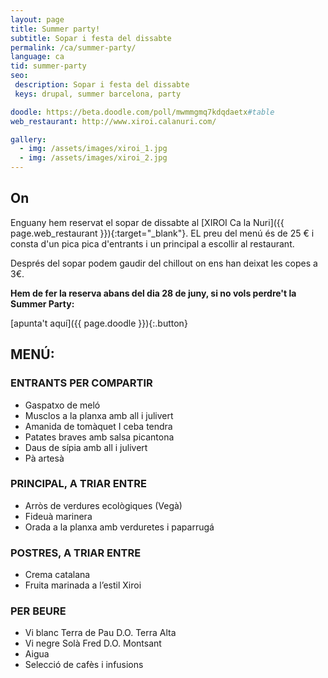 ```yaml
---
layout: page
title: Summer party!
subtitle: Sopar i festa del dissabte
permalink: /ca/summer-party/
language: ca
tid: summer-party
seo:
 description: Sopar i festa del dissabte
 keys: drupal, summer barcelona, party

doodle: https://beta.doodle.com/poll/mwmmgmq7kdqdaetx#table
web_restaurant: http://www.xiroi.calanuri.com/

gallery:
  - img: /assets/images/xiroi_1.jpg
  - img: /assets/images/xiroi_2.jpg
---
```


## On
Enguany hem reservat el sopar de dissabte al [XIROI Ca la Nuri]({{ page.web_restaurant }}){:target="_blank"}. EL preu del menú és de 25 € i consta d'un pica pica d'entrants i un principal a escollir al restaurant.

Després del sopar podem gaudir del chillout on ens han deixat les copes a 3€.

**Hem de fer la reserva abans del dia 28 de juny, si no vols perdre't la Summer Party:**

[apunta't aquí]({{ page.doodle }}){:.button}

## MENÚ:
### ENTRANTS PER COMPARTIR
- Gaspatxo de meló
- Musclos a la planxa amb all i julivert
- Amanida de tomàquet I ceba tendra
- Patates braves amb salsa picantona
- Daus de sípia amb all i julivert
- Pà artesà

### PRINCIPAL, A TRIAR ENTRE
- Arròs de verdures ecològiques (Vegà)
- Fideuà marinera
- Orada a la planxa amb verduretes i paparrugá

### POSTRES, A TRIAR ENTRE
- Crema catalana
- Fruita marinada a l’estil Xiroi

### PER BEURE
- Vi blanc Terra de Pau D.O. Terra Alta
- Vi negre Solà Fred D.O. Montsant
- Aigua
- Selecció de cafès i infusions
